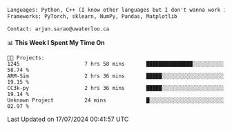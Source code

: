 ```txt
Languages: Python, C++ (I know other languages but I don't wanna work in em)
Frameworks: PyTorch, sklearn, NumPy, Pandas, Matplotlib

Contact: arjun.sarao@uwaterloo.ca
```

<!--START_SECTION:waka-->
📊 **This Week I Spent My Time On** 

```text
🐱‍💻 Projects: 
1245                     7 hrs 58 mins       ███████████████░░░░░░░░░░   58.74 % 
ARM-Sim                  2 hrs 36 mins       █████░░░░░░░░░░░░░░░░░░░░   19.15 % 
CC3k-py                  2 hrs 36 mins       █████░░░░░░░░░░░░░░░░░░░░   19.14 % 
Unknown Project          24 mins             █░░░░░░░░░░░░░░░░░░░░░░░░   02.97 % 
```


 Last Updated on 17/07/2024 00:41:57 UTC
<!--END_SECTION:waka-->
